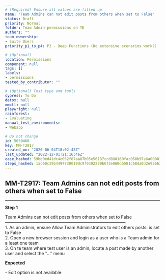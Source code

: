 ```yaml
---
# (Required) Ensure all values are filled up
name: "Team Admins can not edit posts from others when set to False"
status: Draft
priority: Normal
folder: Team Admin permissions on TE
authors: ""
team_ownership: 
- Suite Users
priority_p1_to_p4: P3 - Deep Functions (Do extensive scenarios work?)

# (Optional)
location: Permissions
component: null
tags: []
labels: 
- permissions
tested_by_contributor: ""

# (Optional) Test type and tools
cypress: To Do
detox: null
mmctl: null
playwright: null
rainforest: 
- Evaluating
manual_test_environments:
- Webapp

# Do not change
id: 5659468
key: MM-T2917
created_on: "2020-06-04T18:02:48Z"
last_updated: "2022-12-01T21:16:46Z"
case_hashed: 59bd0ed41dc4c052f87aa87b05e56137ccd880160fac058b97a6a0080187944b75441f74159fcc2e9bfc636a714fa4be
steps_hashed: 1ac60c39b4497730019dc9f0302239b673e060db581c58da0d2e956637b0aeceafc9c986e8e260972e18987e78ad0c59
---
```


<!-- (Auto-generated) Based on frontmatter's "key" and "name" -->

## MM-T2917: Team Admins can not edit posts from others when set to False

---

**Step 1**

Team Admins can not edit posts from others when set to False\
————————————————————————————\
1\. As an admin, ensure Allow Team Administrators to edit others posts: is set to False\
2\. Open a new browser session and login as a user who is a Team admin for a least one team\
3\. On te team where test user is an admin, locate a post made by another user and select the "..." menu

**Expected**

\- Edit option is not available

